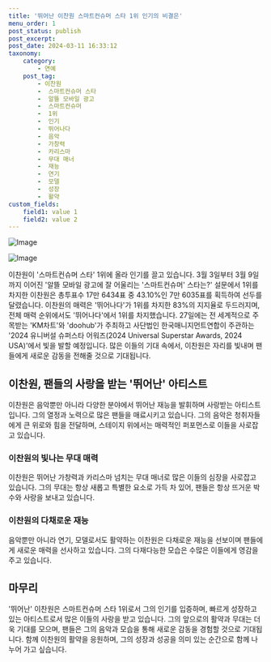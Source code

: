 ```yaml
---
title: '뛰어난 이찬원 스마트컨슈머 스타 1위 인기의 비결은'
menu_order: 1
post_status: publish
post_excerpt: 
post_date: 2024-03-11 16:33:12
taxonomy:
    category:
        - 연예
    post_tag:
        - 이찬원
        -  스마트컨슈머 스타
        -  알뜰 모바일 광고
        -  스마트컨슈머
        -  1위
        -  인기
        -  뛰어나다
        -  음악
        -  가창력
        -  카리스마
        -  무대 매너
        -  재능
        -  연기
        -  모델
        -  성장
        -  활약
custom_fields:
    field1: value 1
    field2: value 2
---
```


![Image](https://ssl.pstatic.net/mimgnews/image/108/2024/03/11/0003219904_001_20240311060101184.jpg?type=w540)

![Image](https://mimgnews.pstatic.net/image/108/2024/03/11/0003219904_002_20240311060101246.jpg?type=w540)

이찬원이 '스마트컨슈머 스타' 1위에 올라 인기를 끌고 있습니다. 3월 3일부터 3월 9일까지 이어진 '알뜰 모바일 광고에 잘 어울리는 '스마트컨슈머' 스타는?' 설문에서 1위를 차지한 이찬원은 총투표수 17만 6434표 중 43.10%인 7만 6035표를 획득하여 선두를 달렸습니다. 이찬원의 매력은 '뛰어나다'가 1위를 차지한 83%의 지지율로 두드러지며, 전체 매력 순위에서도 '뛰어나다'에서 1위를 차지했습니다.
27일에는 전 세계적으로 주목받는 'KM차트'와 'doohub'가 주최하고 사단법인 한국매니지먼트연합이 주관하는 '2024 유니버설 슈퍼스타 어워즈(2024 Universal Superstar Awards, 2024 USA)'에서 빛을 발할 예정입니다. 많은 이들의 기대 속에서, 이찬원은 자리를 빛내며 팬들에게 새로운 감동을 전해줄 것으로 기대됩니다.
## 이찬원, 팬들의 사랑을 받는 '뛰어난' 아티스트
이찬원은 음악뿐만 아니라 다양한 분야에서 뛰어난 재능을 발휘하며 사랑받는 아티스트입니다. 그의 열정과 노력으로 많은 팬들을 매료시키고 있습니다. 그의 음악은 청취자들에게 큰 위로와 힘을 전달하며, 스테이지 위에서는 매력적인 퍼포먼스로 이들을 사로잡고 있습니다.
### 이찬원의 빛나는 무대 매력
이찬원은 뛰어난 가창력과 카리스마 넘치는 무대 매너로 많은 이들의 심장을 사로잡고 있습니다. 그의 무대는 항상 새롭고 특별한 요소로 가득 차 있어, 팬들은 항상 뜨거운 박수와 사랑을 보내고 있습니다.
### 이찬원의 다채로운 재능
음악뿐만 아니라 연기, 모델로서도 활약하는 이찬원은 다채로운 재능을 선보이며 팬들에게 새로운 매력을 선사하고 있습니다. 그의 다재다능한 모습은 수많은 이들에게 영감을 주고 있습니다.
## 마무리
'뛰어난' 이찬원은 스마트컨슈머 스타 1위로서 그의 인기를 입증하며, 빠르게 성장하고 있는 아티스트로서 많은 이들의 사랑을 받고 있습니다. 그의 앞으로의 활약과 무대는 더욱 기대를 모으며, 팬들은 그의 음악과 모습을 통해 새로운 감동을 경험할 것으로 기대됩니다. 함께 이찬원의 활약을 응원하며, 그의 성장과 성공을 의미 있는 순간으로 함께 나누어 가고 싶습니다.
